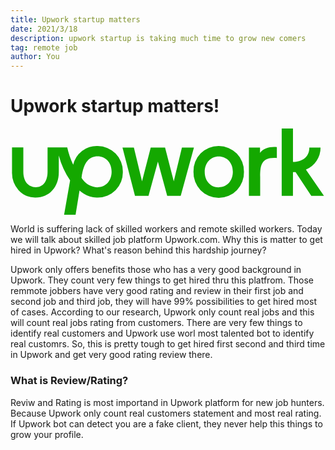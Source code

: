 ```yaml
---
title: Upwork startup matters
date: 2021/3/18
description: upwork startup is taking much time to grow new comers
tag: remote job
author: You
---
```


# Upwork startup matters!

<svg xmlns="http://www.w3.org/2000/svg" viewBox="0 0 102 28" role="img" aria-hidden="true"><path fill="#14a800" d="M28.18,19.06A6.54,6.54,0,0,1,23,16c.67-5.34,2.62-7,5.2-7s4.54,2,4.54,5-2,5-4.54,5m0-13.34a7.77,7.77,0,0,0-7.9,6.08,26,26,0,0,1-1.93-5.62H12v7.9c0,2.87-1.3,5-3.85,5s-4-2.12-4-5l0-7.9H.49v7.9A8.61,8.61,0,0,0,2.6,20a7.27,7.27,0,0,0,5.54,2.35c4.41,0,7.5-3.39,7.5-8.24V8.77a25.87,25.87,0,0,0,3.66,8.05L17.34,28h3.72l1.29-7.92a11,11,0,0,0,1.36,1,8.32,8.32,0,0,0,4.14,1.28h.34A8.1,8.1,0,0,0,36.37,14a8.12,8.12,0,0,0-8.19-8.31"></path> <path fill="#14a800" d="M80.8,7.86V6.18H77.2V21.81h3.65V15.69c0-3.77.34-6.48,5.4-6.13V6c-2.36-.18-4.2.31-5.45,1.87"></path> <polygon fill="#14a800" points="55.51 6.17 52.87 17.11 50.05 6.17 45.41 6.17 42.59 17.11 39.95 6.17 36.26 6.17 40.31 21.82 44.69 21.82 47.73 10.71 50.74 21.82 55.12 21.82 59.4 6.17 55.51 6.17"></polygon> <path fill="#14a800" d="M67.42,19.07c-2.59,0-4.53-2.05-4.53-5s2-5,4.53-5S72,11,72,14s-2,5-4.54,5m0-13.35A8.1,8.1,0,0,0,59.25,14,8.18,8.18,0,1,0,75.6,14a8.11,8.11,0,0,0-8.18-8.31"></path> <path fill="#14a800" d="M91.47,14.13h.84l5.09,7.69h4.11l-5.85-8.53a7.66,7.66,0,0,0,4.74-7.11H96.77c0,3.37-2.66,4.65-5.3,4.65V0H87.82V21.82h3.64Z"></path></svg>

World is suffering lack of skilled workers and remote skilled workers. Today we will talk about skilled job platform Upwork.com. Why this is matter to get hired in Upwork? What's reason behind this hardship journey?

Upwork only offers benefits those who has a very good background in Upwork. They count very few things to get hired thru this platfrom. Those remmote jobbers have very good rating and review in their first job and second job and third job, they will have 99% possibilities to get hired most of cases. According to our research, Upwork only count real jobs and this will count real jobs rating from customers. There are very few things to identify real customers and Upwork use worl most talented bot to identify real customrs. So, this is pretty tough to get hired first second and third time in Upwork and get very good rating review there. 

### What is Review/Rating?
Reviw and Rating is most importand in Upwork platform for new job hunters. Because Upwork only count real customers statement and most real rating. If Upwork bot can detect you are a fake client, they never help this things to grow your profile. 
